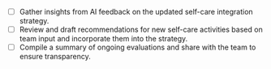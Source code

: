 - [ ] Gather insights from AI feedback on the updated self-care integration strategy.
- [ ] Review and draft recommendations for new self-care activities based on team input and incorporate them into the strategy.
- [ ] Compile a summary of ongoing evaluations and share with the team to ensure transparency.